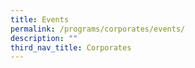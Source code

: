 ```yaml
---
title: Events
permalink: /programs/corporates/events/
description: ""
third_nav_title: Corporates
---
```


